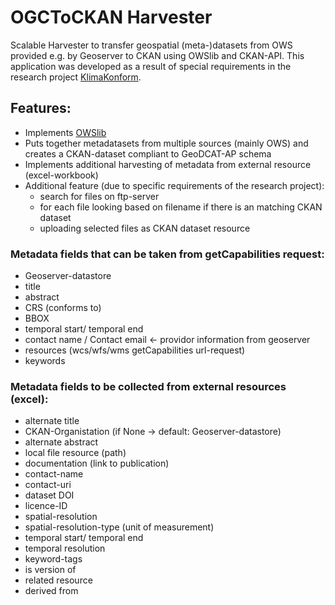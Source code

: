 # OGCToCKAN Harvester
Scalable Harvester to transfer geospatial (meta-)datasets from OWS provided e.g. by Geoserver to CKAN using OWSlib and CKAN-API. This application was developed as a result of special requirements in the research project [KlimaKonform](https://klimakonform.uw.tu-dresden.de/). 
## Features:
- Implements [OWSlib](https://geopython.github.io/OWSLib/)
- Puts together metadatasets from multiple sources (mainly OWS) and creates a CKAN-dataset compliant to GeoDCAT-AP schema
- Implements additional harvesting of metadata from external resource (excel-workbook)
- Additional feature (due to specific requirements of the research project): 
  - search for files on ftp-server 
  - for each file looking based on filename if there is an matching CKAN dataset
  - uploading selected files as CKAN dataset resource


### Metadata fields that can be taken from getCapabilities request:
- Geoserver-datastore
- title
- abstract
- CRS (conforms to)
- BBOX
- temporal start/ temporal end
- contact name / Contact email <- providor information from geoserver
- resources (wcs/wfs/wms getCapabilities url-request)
- keywords


### Metadata fields to be collected from external resources (excel):
- alternate title
- CKAN-Organistation (if None -> default: Geoserver-datastore)
- alternate abstract
- local file resource (path)
- documentation (link to publication)
- contact-name
- contact-uri
- dataset DOI
- licence-ID
- spatial-resolution
- spatial-resolution-type (unit of measurement)
- temporal start/ temporal end
- temporal resolution
- keyword-tags
- is version of
- related resource
- derived from

